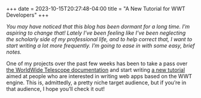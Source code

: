 +++
date = 2023-10-15T20:27:48-04:00
title = "A New Tutorial for WWT Developers"
+++

*You may have noticed that this blog has been dormant for a long time. I’m
aspiring to change that! Lately I’ve been feeling like I’ve been neglecting the
scholarly side of my professional life, and to help correct that, I want to
start writing a lot more frequently. I’m going to ease in with some easy, brief
notes.*

One of my projects over the past few weeks has been to take a pass over [the
WorldWide Telescope documentation][1] and start writing [a new tutorial][2]
aimed at people who are interested in writing web apps based on the WWT engine.
This is, admittedly, a pretty niche target audience, but if you’re in that
audience, I hope you’ll check it out!

[1]: https://docs.worldwidetelescope.org/
[2]: https://docs.worldwidetelescope.org/webgl-reference/latest/tutorial/

<!-- more -->
